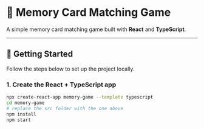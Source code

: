 # 🧠 Memory Card Matching Game

A simple memory card matching game built with **React** and **TypeScript**.

---

## 🚀 Getting Started

Follow the steps below to set up the project locally.

### 1. Create the React + TypeScript app

```bash
npx create-react-app memory-game --template typescript
cd memory-game
# replace the src folder with the one above
npm install
npm start